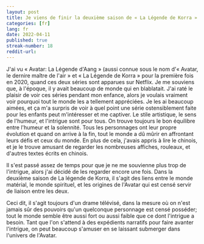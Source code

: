 ```yaml
---
layout: post
title: Je viens de finir la deuxième saison de « La Légende de Korra » pour la deuxième fois 
categories: [fr]
lang: fr
date: 2022-04-11
published: true
streak-number: 18
reddit-url:
---
```

J'ai vu « Avatar: La Légende d'Aang » (aussi connue sous le nom d'« Avatar, le dernire maître de l'air » et « La Légende de Korra » pour la première fois en 2020, quand ces deux séries sont apparues sur Netflix. Je me souviens que, à l'époque, il y avait beaucoup de monde qui en blablatait. J'ai raté le plaisir de voir ces séries pendant mon enfance, alors je voulais vraiment voir pourquoi tout le monde les a tellement appréciées. Je les ai beaucoup aimées, et ça m'a surpris de voir à quel point une série ostensiblement faite pour les enfants peut m'intéresser et me captiver. Le stile artistique, le sens de l'humeur, et l'intrigue sont pour tous. On trouve toujours le bon équilibre entre l'humeur et la solennité. Tous les personnages ont leur propre évolution et quand on arrive à la fin, tout le monde a dû mûrir en affrontant leurs défis et ceux du monde. En plus de cela, j'avais appris à lire le chinois, et je le trouve amusant de regarder les nombreuses affiches, rouleaux, et d'autres textes écrits en chinois.

Il s'est passé assez de temps pour que je ne me souvienne plus trop de l'intrigue, alors j'ai décidé de les regarder encore une fois. Dans la deuxième saison de La légende de Korra, il s'agit des liens entre le monde matérial, le monde spirituel, et les origines de l'Avatar qui est censé servir de liaison entre les deux.

Ceci dit, il s'agit toujours d'un drame télévisé, dans la mesure où on n'est jamais sûr des pouvoirs qu'un quelconque personnage est censé posséder; tout le monde semble être aussi fort ou aussi faible que ce dont l'intrigue a besoin. Tant que l'on s'attend à des expédients narratifs pour faire avanter l'intrigue, on peut beaucoup s'amuser en se laissant submerger dans l'univers de l'Avatar.
